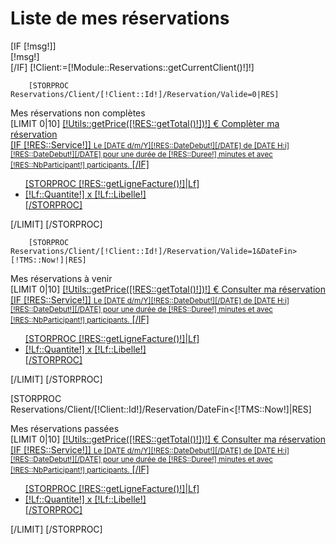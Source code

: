 <h1>Liste de mes réservations</h1>
[IF [!msg!]]
    <div class="alert alert-[!action!]">[!msg!]</div>
[/IF]
[!Client:=[!Module::Reservations::getCurrentClient()!]!]


        [STORPROC Reservations/Client/[!Client::Id!]/Reservation/Valide=0|RES]
<div class="alert alert-danger">
Mes réservations non complètes
</div>
        [LIMIT 0|10]
<a href="/[!Sys::getMenu(Reservations/Reservation)!]/[!RES::Id!]" class="btn-tennis">
<span class="label label-danger pull-right">[!Utils::getPrice([!RES::getTotal()!])!] €</span>
Complèter ma réservation<br/>
    [IF [!RES::Service!]]
    <small>Le [DATE d/m/Y][!RES::DateDebut!][/DATE] de [DATE H:i][!RES::DateDebut!][/DATE] pour une durée de [!RES::Duree!] minutes et avec [!RES::NbParticipant!] participants.</small>
    [/IF]
    <ul>
        [STORPROC [!RES::getLigneFacture()!]|Lf]
        <li>[!Lf::Quantite!] x [!Lf::Libelle!]</li>
        [/STORPROC]
    </ul>
</a>
        [/LIMIT]
        [/STORPROC]

        [STORPROC Reservations/Client/[!Client::Id!]/Reservation/Valide=1&DateFin>[!TMS::Now!]|RES]
<div class="alert alert-success">
Mes réservations à venir
</div>
        [LIMIT 0|10]
<a href="/[!Sys::getMenu(Reservations/Reservation)!]/[!RES::Id!]" class="btn-tennis">
<span class="label label-success pull-right">[!Utils::getPrice([!RES::getTotal()!])!] €</span>
Consulter ma réservation<br/>
    [IF [!RES::Service!]]
    <small>Le [DATE d/m/Y][!RES::DateDebut!][/DATE] de [DATE H:i][!RES::DateDebut!][/DATE] pour une durée de [!RES::Duree!] minutes et avec [!RES::NbParticipant!] participants.</small>
    [/IF]
    <ul>
        [STORPROC [!RES::getLigneFacture()!]|Lf]
        <li>[!Lf::Quantite!] x [!Lf::Libelle!]</li>
        [/STORPROC]
    </ul>
</a>
        [/LIMIT]
        [/STORPROC]

[STORPROC Reservations/Client/[!Client::Id!]/Reservation/DateFin<[!TMS::Now!]|RES]
<div class="alert alert-info">
    Mes réservations passées
</div>
[LIMIT 0|10]
<a href="/[!Sys::getMenu(Reservations/Reservation)!]/[!RES::Id!]" class="btn-tennis">
    <span class="label label-primary pull-right">[!Utils::getPrice([!RES::getTotal()!])!] €</span>
    Consulter ma réservation<br/>
    [IF [!RES::Service!]]
    <small>Le [DATE d/m/Y][!RES::DateDebut!][/DATE] de [DATE H:i][!RES::DateDebut!][/DATE] pour une durée de [!RES::Duree!] minutes et avec [!RES::NbParticipant!] participants.</small>
    [/IF]
    <ul>
        [STORPROC [!RES::getLigneFacture()!]|Lf]
        <li>[!Lf::Quantite!] x [!Lf::Libelle!]</li>
        [/STORPROC]
    </ul>
</a>
[/LIMIT]
[/STORPROC]